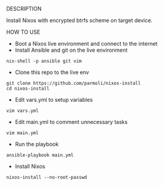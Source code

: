 DESCRIPTION

Install Nixos with encrypted btrfs scheme on target device.

HOW TO USE

- Boot a Nixos live environment and connect to the internet
- Install Ansible and git on the live environment
```
nix-shell -p ansible git vim
```
- Clone this repo to the live env
```
git clone https://github.com/parmoli/nixos-install
cd nixos-install
```
- Edit vars.yml to setup variables
```
vim vars.yml
```
- Edit main.yml to comment unnecessary tasks
```
vim main.yml
```
- Run the playbook
```
ansible-playbook main.yml
```
- Install Nixos
```
nixos-install --no-root-passwd
```
